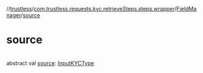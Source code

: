 //[trustless](../../../index.md)/[com.trustless.requests.kyc.retrieveSteps.steps.wrapper](../index.md)/[FieldManager](index.md)/[source](source.md)

# source

\
abstract val [source](source.md): [InputKYCType](../../com.trustless.requests.kyc.retrieveSteps/-input-k-y-c-type/index.md)
